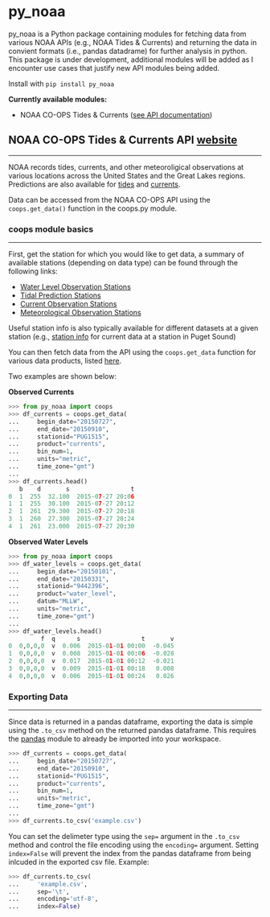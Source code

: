 # py_noaa
py_noaa is a Python package containing modules for fetching data from various NOAA APIs (e.g., NOAA Tides & Currents) and returning the data in convient formats (i.e., pandas datadrame) for further analysis in python. This package is under development, additional modules will be added as I encounter use cases that justify new API modules being added.

Install with `pip install py_noaa`

**Currently available modules:**
- NOAA CO-OPS Tides & Currents ([see API documentation](https://tidesandcurrents.noaa.gov/api/))

## NOAA CO-OPS Tides & Currents API [website](https://tidesandcurrents.noaa.gov/)
---
NOAA records tides, currents, and other meteoroligical observations at various locations across the United States and the Great Lakes regions. Predictions are also available for [tides](https://tidesandcurrents.noaa.gov/tide_predictions.html) and [currents](https://tidesandcurrents.noaa.gov/noaacurrents/Help).

Data can be accessed from the NOAA CO-OPS API using the `coops.get_data()` function in the coops.py module.

### coops module basics
---
First, get the station for which you would like to get data, a summary of available stations (depending on data type) can be found through the following links:

- [Water Level Observation Stations](https://tidesandcurrents.noaa.gov/stations.html?type=Water+Levels)
- [Tidal Prediction Stations](https://tidesandcurrents.noaa.gov/tide_predictions.html)
- [Current Observation Stations](https://tidesandcurrents.noaa.gov/cdata/StationList?type=Current+Data&filter=active)
- [Meteorological Observation Stations](https://tidesandcurrents.noaa.gov/stations.html?type=Meteorological%20Observations)

Useful station info is also typically available for different datasets at a given station (e.g., [station info](https://tidesandcurrents.noaa.gov/cdata/StationInfo?id=PUG1515) for current data at a station in Puget Sound)

You can then fetch data from the API using the `coops.get_data` function for various data products, listed [here](https://tidesandcurrents.noaa.gov/api/#products). 

Two examples are shown below:

**Observed Currents**

```python
>>> from py_noaa import coops
>>> df_currents = coops.get_data(
...     begin_date="20150727",
...     end_date="20150910",
...     stationid="PUG1515",
...     product="currents",
...     bin_num=1,
...     units="metric",
...     time_zone="gmt")
...
>>> df_currents.head()
   b    d       s                 t
0  1  255  32.100  2015-07-27 20:06
1  1  255  30.100  2015-07-27 20:12
2  1  261  29.300  2015-07-27 20:18
3  1  260  27.300  2015-07-27 20:24
4  1  261  23.000  2015-07-27 20:30

```

**Observed Water Levels**

```python
>>> from py_noaa import coops
>>> df_water_levels = coops.get_data(
...     begin_date="20150101",
...     end_date="20150331",
...     stationid="9442396",
...     product="water_level",
...     datum="MLLW",
...     units="metric",
...     time_zone="gmt")
...
>>> df_water_levels.head()
         f  q      s                 t       v
0  0,0,0,0  v  0.006  2015-01-01 00:00  -0.045
1  0,0,0,0  v  0.008  2015-01-01 00:06  -0.028
2  0,0,0,0  v  0.017  2015-01-01 00:12  -0.021
3  0,0,0,0  v  0.009  2015-01-01 00:18   0.008
4  0,0,0,0  v  0.006  2015-01-01 00:24   0.026

```

### Exporting Data 
---
Since data is returned in a pandas dataframe, exporting the data is simple using the `.to_csv` method on the returned pandas dataframe. This requires the [pandas](https://pandas.pydata.org/) module to already be imported into your workspace.

```python
>>> df_currents = coops.get_data(
...     begin_date="20150727",
...     end_date="20150910",
...     stationid="PUG1515",
...     product="currents",
...     bin_num=1,
...     units="metric",
...     time_zone="gmt")
...
>>> df_currents.to_csv('example.csv')

```

You can set the delimeter type using the `sep=` argument in the `.to_csv` method and control the file encoding using the `encoding=` argument. Setting `index=False` will prevent the index from the pandas dataframe from being inlcuded in the exported csv file. Example:

```python
>>> df_currents.to_csv(
...     'example.csv',
...     sep='\t',
...     encoding='utf-8',
...     index=False)

```
